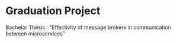 # Graduation Project

Bachelor Thesis : "Effectivity of message brokers in communication between microservices"
